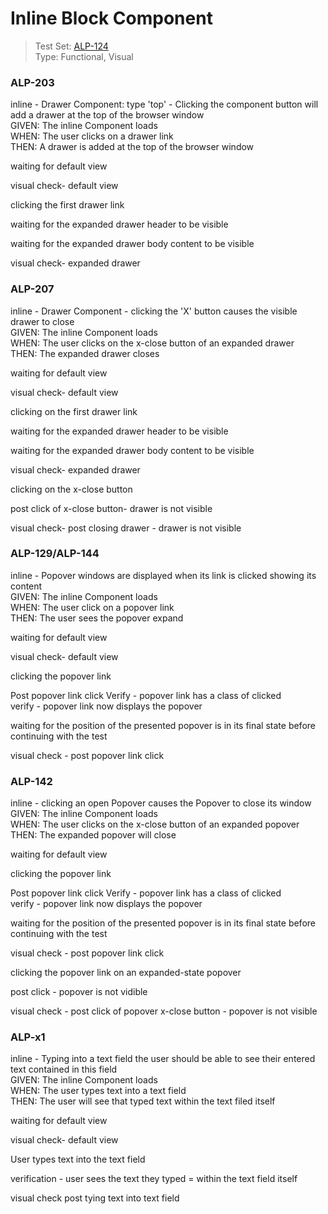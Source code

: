 # Inline Block Component
> Test Set: [ALP-124](https://everfi.atlassian.net/browse/ALP-124)    
Type: Functional, Visual  

<!-- include: cypress/integration/blacksmith/inline.js -->

### ALP-203

inline - Drawer Component: type \'top\' - Clicking the component button will add a drawer at the top of the browser window\
GIVEN: The inline Component loads\
WHEN: The user clicks on a drawer link\
THEN: A drawer is added at the top of the browser window

waiting for default view

visual check- default view

clicking the first drawer link

waiting for the expanded drawer header to be visible

waiting for the expanded drawer body content to be visible

visual check- expanded drawer

### ALP-207

inline - Drawer Component - clicking the \'X\' button causes the visible drawer to close\
GIVEN: The inline Component loads\
WHEN: The user clicks on the x-close button of an expanded drawer\
THEN: The expanded drawer closes

waiting for default view

visual check- default view

clicking on the first drawer link

waiting for the expanded drawer header to be visible

waiting for the expanded drawer body content to be visible

visual check- expanded drawer

clicking on the x-close button

post click of x-close button- drawer is not visible

visual check- post closing drawer - drawer is not visible

### ALP-129/ALP-144

inline - Popover windows are displayed when its link is clicked showing its content\
GIVEN: The inline Component loads\
WHEN: The user click on a popover link\
THEN: The user sees the popover expand

waiting for default view

visual check- default view

clicking the popover link

Post popover link click
Verify - popover link has a class of clicked\
verify - popover link now displays the popover

waiting for the position of the presented popover is in its final state before continuing with the test

visual check - post popover link click

### ALP-142

inline - clicking an open Popover causes the Popover to close its window\
GIVEN: The inline Component loads\
WHEN: The user clicks on the x-close button of an expanded popover\
THEN: The expanded popover will close

waiting for default view

clicking the popover link

Post popover link click
Verify - popover link has a class of clicked\
verify - popover link now displays the popover

waiting for the position of the presented popover is in its final state before continuing with the test

visual check - post popover link click

clicking the popover link on an expanded-state popover

post click - popover is not vidible

visual check - post click of popover x-close button - popover is not visible

### ALP-x1

inline - Typing into a text field the user should be able to see their entered text contained in this field\
GIVEN: The inline Component loads\
WHEN: The user types text into a text field\
THEN: The user will see that typed text within the text filed itself

waiting for default view

visual check- default view

User types text into the text field

verification - user sees the text they typed = within the text field itself

visual check post tying text into text field

<!-- /include: cypress/integration/blacksmith/inline.js -->